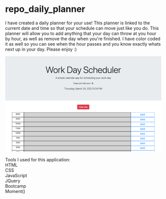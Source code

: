 # repo_daily_planner
I have created a daily planner for your use! This planner is linked to the current date and time so that your schedule can move just like you do. This planner will allow you to add anything that your day can throw at you hour by hour, as well as remove the day when you're finished. I have color coded it as well so you can see when the hour passes and you know exactly whats next up in your day. Please enjoy :)

![alt text](./assets/_Users_jacobworden_Desktop_class_projects_repo_daily_planner_index.html.png)

Tools I used for this application: <br>
HTML <br>
CSS <br>
JavaScript <br>
JQuery<br>
Bootcamp<br>
Moment()<br>
